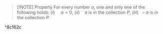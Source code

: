 > [!NOTE] Property
> For every number $a$, one and only one of the following holds:
> $(i) \ \ \ \ \ a=0$,
> $(ii) \ \ \ \ a \ \text{is in the collection} \ P$,
> $(iii) \ \ -a \ \text{is in the collection} \ P$

^8c162c

